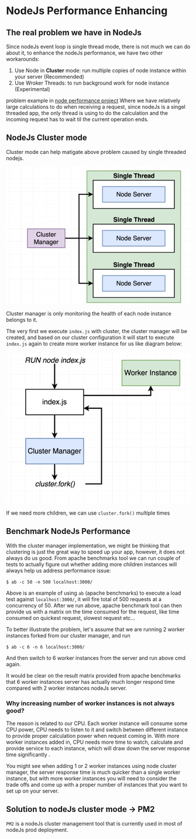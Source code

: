 # NodeJs Performance Enhancing

## The real problem we have in NodeJs

Since nodeJs event loop is single thread mode, there is not much we can do about it, to enhance the nodeJs performance, we have two other workarounds:
1. Use Node in **Cluster** mode: run multiple copies of node instance within your server (Recommended)
2. Use Wroker Threads: to run background work for node instance (Experimental)

problem example in [node performance project](./plaground/../playground/node%20performance/index.js)
Where we have relatively large calculations to do when receiving a request, since nodeJs is a singel threaded app, the only thread is using to do the calculation and the incoming request has to wait til the current operation ends.

## NodeJs Cluster mode

Cluster mode can help matigate above problem caused by single threaded nodejs.

![Node cluster manager](./assets/Node%20cluster.png)

Cluster manager is only monitoring the health of each node instance belongs to it.

The very first we execute `index.js` with cluster, the cluster manager will be created, and based on our cluster configuration it will start to execute `index.js` again to create more worker instance for us like diagram below:


![Node cluster theory](./assets/Node%20cluster%20theory.png)

If we need more children, we can use `cluster.fork()` multiple times

## Benchmark NodeJs Performance
With the cluster manager implementation, we might be thinking that clustering is just the great way to speed up your app, however, it does not always do us good. From apache benchmarks tool we can run couple of tests to actually figure out whether adding more children instances will always help us address performance issue:

```
$ ab -c 50 -n 500 localhost:3000/
```

Above is an example of using `ab` (apache benchmarks) to execute a load test against `localhost:3000/`, it will fire total of 500 requests at a concurrency of 50. After we run above, apache benchmark tool can then provide us with a matrix on the time consumed for the request, like time consumed on quickest request, slowest request etc...

To better illustrate the problem, let's assume that we are running 2 worker instances forked from our cluster manager, and run
```
$ ab -c 6 -n 6 localhost:3000/
```

And then switch to 6 worker instances from the server and run above cmd again.

It would be clear on the result matrix provided from apache benchmarks that 6 worker instances server has actually much longer respond time compared with 2 worker instances nodeJs server. 

### Why increasing number of worker instances is not always good?

The reason is related to our CPU. Each worker instance will consume some CPU power, CPU needs to listen to it and switch between different instance to provide proper calculation power when request coming in. With more worker instances added in, CPU needs more time to watch, calculate and provide service to each instance, which will draw down the server response time significantly .

You might see when adding 1 or 2 worker instances using node cluster manager, the server response time is much quicker than a single worker instance, but with more worker instances you will need to consider the trade offs and come up with a proper number of instances that you want to set up on your server.

## Solution to nodeJs cluster mode -> PM2
`PM2` is a nodeJs cluster management tool that is currently used in most of nodeJs prod deployment.
